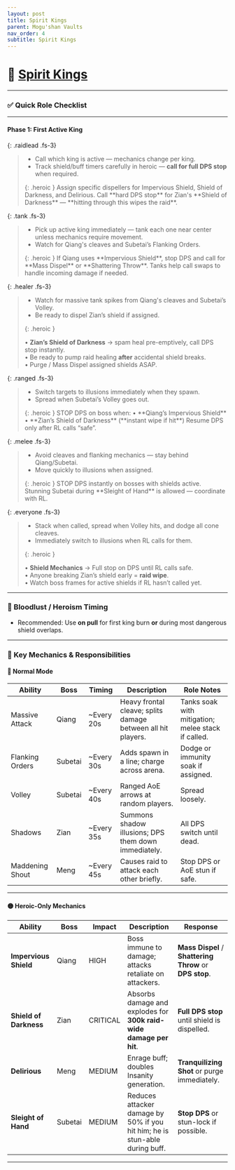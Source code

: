 ```yaml
---
layout: post
title: Spirit Kings
parent: Mogu'shan Vaults
nav_order: 4
subtitle: Spirit Kings
---
```


# 👑 [Spirit Kings](https://www.wowhead.com/mop-classic/npc=60701/spirit-kings)

---

### ✅ Quick Role Checklist

---

#### **Phase 1: First Active King**

{: .raidlead .fs-3}
> * Call which king is active — mechanics change per king.  
> * Track shield/buff timers carefully in heroic — **call for full DPS stop** when required.
> <div markdown="block">
> {: .heroic }
> Assign specific dispellers for Impervious Shield, Shield of Darkness, and Delirious.  
> Call **hard DPS stop** for Zian's **Shield of Darkness** — **hitting through this wipes the raid**.
> </div>

{: .tank .fs-3}
> * Pick up active king immediately — tank each one near center unless mechanics require movement.  
> * Watch for Qiang's cleaves and Subetai’s Flanking Orders.
> <div markdown="block">
> {: .heroic }
> If Qiang uses **Impervious Shield**, stop DPS and call for **Mass Dispel** or **Shattering Throw**.  
> Tanks help call swaps to handle incoming damage if needed.
> </div>

{: .healer .fs-3}
> * Watch for massive tank spikes from Qiang's cleaves and Subetai’s Volley.  
> * Be ready to dispel Zian’s shield if assigned.
> <div markdown="block">
> {: .heroic }
>  
> • **Zian’s Shield of Darkness** → spam heal pre-emptively, call DPS stop instantly.  
> • Be ready to pump raid healing **after** accidental shield breaks.  
> • Purge / Mass Dispel assigned shields ASAP.
> </div>

{: .ranged .fs-3}
> * Switch targets to illusions immediately when they spawn.  
> * Spread when Subetai’s Volley goes out.
> <div markdown="block">
> {: .heroic }
> STOP DPS on boss when:  
> • **Qiang’s Impervious Shield**  
> • **Zian’s Shield of Darkness** (**instant wipe if hit**)  
> Resume DPS only after RL calls “safe”.
> </div>

{: .melee .fs-3}
> * Avoid cleaves and flanking mechanics — stay behind Qiang/Subetai.  
> * Move quickly to illusions when assigned.
> <div markdown="block">
> {: .heroic }
> STOP DPS instantly on bosses with shields active.  
> Stunning Subetai during **Sleight of Hand** is allowed — coordinate with RL.
> </div>

{: .everyone .fs-3}
> * Stack when called, spread when Volley hits, and dodge all cone cleaves.  
> * Immediately switch to illusions when RL calls for them.
> <div markdown="block">
> {: .heroic }
>  
> • **Shield Mechanics** → Full stop on DPS until RL calls safe.  
> • Anyone breaking Zian’s shield early = **raid wipe**.  
> • Watch boss frames for active shields if RL hasn’t called yet.
> </div>

---

### 🥁 Bloodlust / Heroism Timing
* Recommended: Use **on pull** for first king burn **or** during most dangerous shield overlaps.

---

### 🧠 Key Mechanics & Responsibilities

#### 🔹 Normal Mode

| **Ability**          | **Boss**        | **Timing**     | **Description**                                           | **Role Notes**                                  |
|----------------------|------------------|---------------|-----------------------------------------------------------|-------------------------------------------------|
| Massive Attack      | Qiang           | ~Every 20s    | Heavy frontal cleave; splits damage between all hit players. | Tanks soak with mitigation; melee stack if called. |
| Flanking Orders    | Subetai         | ~Every 30s    | Adds spawn in a line; charge across arena.                | Dodge or immunity soak if assigned.             |
| Volley             | Subetai         | ~Every 40s    | Ranged AoE arrows at random players.                      | Spread loosely.                                |
| Shadows            | Zian            | ~Every 35s    | Summons shadow illusions; DPS them down immediately.      | All DPS switch until dead.                     |
| Maddening Shout    | Meng            | ~Every 45s    | Causes raid to attack each other briefly.                 | Stop DPS or AoE stun if safe.                  |

---

#### 🟡 Heroic-Only Mechanics

| **Ability**          | **Boss**      | **Impact** | **Description**                                                                 | **Response**                                |
|----------------------|---------------|-----------|---------------------------------------------------------------------------------|--------------------------------------------|
| **Impervious Shield** | Qiang        | HIGH      | Boss immune to damage; attacks retaliate on attackers.                          | **Mass Dispel** / **Shattering Throw** or **DPS stop**. |
| **Shield of Darkness** | Zian        | CRITICAL  | Absorbs damage and explodes for **300k raid-wide damage per hit**.              | **Full DPS stop** until shield is dispelled. |
| **Delirious**         | Meng        | MEDIUM    | Enrage buff; doubles Insanity generation.                                      | **Tranquilizing Shot** or purge immediately. |
| **Sleight of Hand**   | Subetai     | MEDIUM    | Reduces attacker damage by 50% if you hit him; he is stun-able during buff.     | **Stop DPS** or stun-lock if possible.     |

---